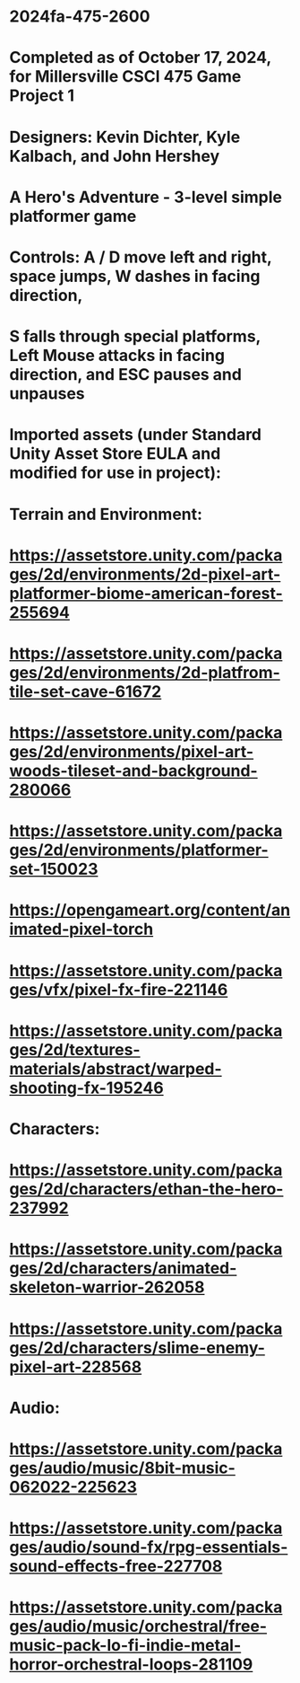 # 2024fa-475-2600                         
# Completed as of October 17, 2024, for Millersville CSCI 475 Game Project 1
#
# Designers: Kevin Dichter, Kyle Kalbach, and John Hershey
#
# A Hero's Adventure - 3-level simple platformer game
#
# Controls: A / D move left and right, space jumps, W dashes in facing direction,
#   S falls through special platforms, Left Mouse attacks in facing direction, and ESC pauses and unpauses
#
# Imported assets (under Standard Unity Asset Store EULA and modified for use in project):
#   Terrain and Environment: 
#      https://assetstore.unity.com/packages/2d/environments/2d-pixel-art-platformer-biome-american-forest-255694
#      https://assetstore.unity.com/packages/2d/environments/2d-platfrom-tile-set-cave-61672
#      https://assetstore.unity.com/packages/2d/environments/pixel-art-woods-tileset-and-background-280066
#      https://assetstore.unity.com/packages/2d/environments/platformer-set-150023
#      https://opengameart.org/content/animated-pixel-torch
#      https://assetstore.unity.com/packages/vfx/pixel-fx-fire-221146
#      https://assetstore.unity.com/packages/2d/textures-materials/abstract/warped-shooting-fx-195246
#   Characters: 
#      https://assetstore.unity.com/packages/2d/characters/ethan-the-hero-237992
#      https://assetstore.unity.com/packages/2d/characters/animated-skeleton-warrior-262058
#      https://assetstore.unity.com/packages/2d/characters/slime-enemy-pixel-art-228568
#   Audio:
#      https://assetstore.unity.com/packages/audio/music/8bit-music-062022-225623
#      https://assetstore.unity.com/packages/audio/sound-fx/rpg-essentials-sound-effects-free-227708
#      https://assetstore.unity.com/packages/audio/music/orchestral/free-music-pack-lo-fi-indie-metal-horror-orchestral-loops-281109
#      
